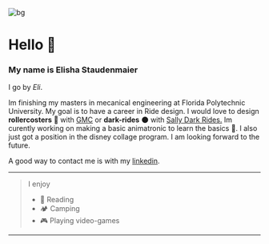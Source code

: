![bg][banner]
# Hello 👋

### My name is Elisha Staudenmaier
I go by *Eli*.

Im finishing my masters in mecanical engineering at Florida Polytechnic University.
My goal is to have a career in Ride design.
I would love to design **rollercosters** 🎢 with <ins>GMC</ins> or **dark-rides** 🌑 with <ins>Sally Dark Rides.</ins>
Im curently working on making a basic animatronic to learn the basics 🤖.
I also just got a position in the disney collage program. I am looking forward to the future.

A good way to contact me is with my [linkedin][linedin].

---
> I enjoy
> - 📖 Reading
> - 🏕 Camping
> - 🎮 Playing video-games
---
[banner]: https://raw.githubusercontent.com/EStaud/Pics/main/PXL_20250516_232435000.MP2.jpg
[linedin]: https://www.linkedin.com/in/elisha-staudenmaier-166887257/

<!--
**EStaud/EStaud** is a ✨ _special_ ✨ repository because its `README.md` (this file) appears on your GitHub profile.

Here are some ideas to get you started:

- 🔭 I’m currently working on ...
- 🌱 I’m currently learning ...
- 👯 I’m looking to collaborate on ...
- 🤔 I’m looking for help with ...
- 💬 Ask me about ...
- 📫 How to reach me: ...
- 😄 Pronouns: ...
- ⚡ Fun fact: ...
-->
